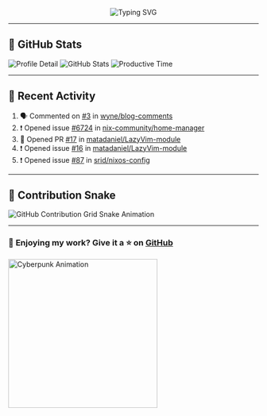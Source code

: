 <p align="center">
  <img src="https://readme-typing-svg.demolab.com/?lines=Hi+There!+I'm+Phuc+Lee+👋;I'm+a+Noob!+and+I+love+learning+new+things!&font=Fira+Code&size=22&pause=100&color=7AA2F7&width=600&height=75&center=true&vCenter=true&multiline=true&repeat=true" alt="Typing SVG">
</p>

---

## 🚀 GitHub Stats

![Profile Detail](http://github-profile-summary-cards.vercel.app/api/cards/profile-details?username=phucleeuwu&theme=transparent)
![GitHub Stats](http://github-profile-summary-cards.vercel.app/api/cards/stats?username=phucleeuwu&theme=transparent)
![Productive Time](http://github-profile-summary-cards.vercel.app/api/cards/productive-time?username=phucleeuwu&theme=transparent&utcOffset=8)

---

## 📝 Recent Activity

<!--START_SECTION:activity-->
1. 🗣 Commented on [#3](https://github.com/wyne/blog-comments/issues/3#issuecomment-2763100516) in [wyne/blog-comments](https://github.com/wyne/blog-comments)
2. ❗ Opened issue [#6724](https://github.com/nix-community/home-manager/issues/6724) in [nix-community/home-manager](https://github.com/nix-community/home-manager)
3. 💪 Opened PR [#17](https://github.com/matadaniel/LazyVim-module/pull/17) in [matadaniel/LazyVim-module](https://github.com/matadaniel/LazyVim-module)
4. ❗ Opened issue [#16](https://github.com/matadaniel/LazyVim-module/issues/16) in [matadaniel/LazyVim-module](https://github.com/matadaniel/LazyVim-module)
5. ❗ Opened issue [#87](https://github.com/srid/nixos-config/issues/87) in [srid/nixos-config](https://github.com/srid/nixos-config)
<!--END_SECTION:activity-->

<!--START_SECTION:waka-->
<!--END_SECTION:waka-->

---

## 🐍 Contribution Snake

<picture>
  <source media="(prefers-color-scheme: dark)" srcset="https://raw.githubusercontent.com/phucleeuwu/phucleeuwu/output/github-contribution-grid-snake-dark.svg">
  <source media="(prefers-color-scheme: light)" srcset="https://raw.githubusercontent.com/phucleeuwu/phucleeuwu/output/github-contribution-grid-snake.svg">
  <img alt="GitHub Contribution Grid Snake Animation" src="https://raw.githubusercontent.com/phucleeuwu/phucleeuwu/output/github-contribution-grid-snake.svg">
</picture>

---

### 💙 **Enjoying my work?** Give it a ⭐ on **[GitHub](https://github.com/phucleeuwu)**

<p align="left">
  <img src="https://media.giphy.com/media/u5sgL5pks5JXKHcVZo/giphy.gif" width="300" alt="Cyberpunk Animation">
</p>
